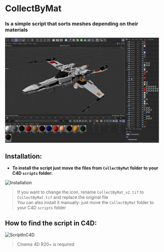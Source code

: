 # CollectByMat
### Is a simple script that sorts meshes depending on their materials
  

![Demo](demo.gif)

## Installation:
* **To install the script just move the files from `CollectByMat` folder to your C4D `scripts` folder:**

![Installation](https://i.ibb.co/Tmfj3Tp/path2.jpg)
> If you want to change the icon, rename `CollectByMat_v2.tif` to `CollectByMat.tif` and replace the original file   
> You can also install it manually: just move the `CollectByMat` folder to your C4D `scripts` folder

## How to find the script in C4D:
![ScriptInC4D](https://i.ibb.co/c603kMr/L3bzbu-QB1-Ns.jpg)


> Cinema 4D R20+ is required 
